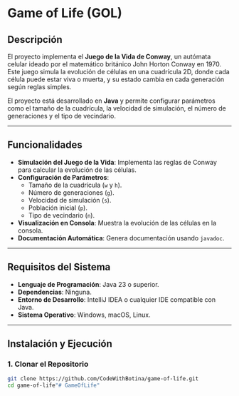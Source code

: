 # Game of Life (GOL)

## Descripción
El proyecto implementa el **Juego de la Vida de Conway**, un autómata celular ideado por el matemático británico John Horton Conway en 1970. Este juego simula la evolución de células en una cuadrícula 2D, donde cada célula puede estar viva o muerta, y su estado cambia en cada generación según reglas simples.

El proyecto está desarrollado en **Java** y permite configurar parámetros como el tamaño de la cuadrícula, la velocidad de simulación, el número de generaciones y el tipo de vecindario.

---

## **Funcionalidades**
- **Simulación del Juego de la Vida**: Implementa las reglas de Conway para calcular la evolución de las células.
- **Configuración de Parámetros**:
    - Tamaño de la cuadrícula (`w` y `h`).
    - Número de generaciones (`g`).
    - Velocidad de simulación (`s`).
    - Población inicial (`p`).
    - Tipo de vecindario (`n`).
- **Visualización en Consola**: Muestra la evolución de las células en la consola.
- **Documentación Automática**: Genera documentación usando `javadoc`.

---

## **Requisitos del Sistema**
- **Lenguaje de Programación**: Java 23 o superior.
- **Dependencias**: Ninguna.
- **Entorno de Desarrollo**: IntelliJ IDEA o cualquier IDE compatible con Java.
- **Sistema Operativo**: Windows, macOS, Linux.

---

## **Instalación y Ejecución**

### 1. **Clonar el Repositorio**
```bash
git clone https://github.com/CodeWithBotina/game-of-life.git
cd game-of-life"# GameOfLife" 
